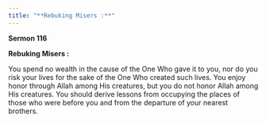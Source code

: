 ```yaml
---
title: "**Rebuking Misers :**" 
---
```

**Sermon 116**

**Rebuking Misers :**

You spend no wealth in the cause of the One Who gave it to you, nor do you risk your lives for the sake of the One Who created such lives\. You enjoy honor through Allah among His creatures, but you do not honor Allah among His creatures\. You should derive lessons from occupying the places of those who were before you and from the departure of your nearest brothers\.

